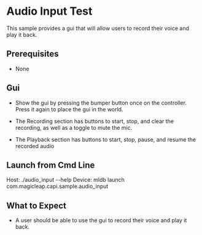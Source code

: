 # Audio Input Test

This sample provides a gui that will allow users to record their voice and play
it back.

## Prerequisites
  - None

## Gui
  - Show the gui by pressing the bumper button once on the controller. Press it
  again to place the gui in the world.

  - The Recording section has buttons to start, stop, and clear the recording,
  as well as a toggle to mute the mic.

  - The Playback section has buttons to start, stop, pause, and resume the
  recorded audio

## Launch from Cmd Line

Host: ./audio_input --help
Device: mldb launch com.magicleap.capi.sample.audio_input

## What to Expect

- A user should be able to use the gui to record their voice and play it back.
